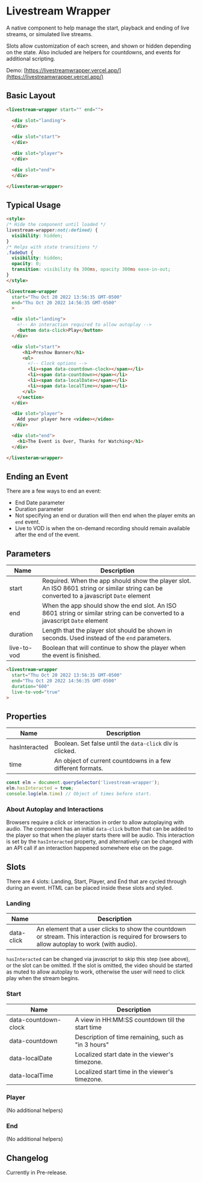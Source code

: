 # Livestream Wrapper

A native component to help manage the start, playback and ending of live streams, or simulated live streams.

Slots allow customization of each screen, and shown or hidden depending on the state.  Also included are helpers for countdowns, and events for additional scripting.

Demo:
[https://livestreamwrapper.vercel.app/](https://livestreamwrapper.vercel.app/)

## Basic Layout

```html
<livestream-wrapper start="" end="">

  <div slot="landing">
  </div>

  <div slot="start">
  </div>

  <div slot="player">
  </div>

  <div slot="end">
  </div>

</livesteram-wrapper>
```

## Typical Usage

```html
<style>
/* Hide the component until loaded */
livestream-wrapper:not(:defined) {
  visibility: hidden;
}
/* Helps with state transitions */
.fadeOut {
  visibility: hidden;
  opacity: 0;
  transition: visibility 0s 300ms, opacity 300ms ease-in-out;
}
</style>

<livestream-wrapper
  start="Thu Oct 20 2022 13:56:35 GMT-0500"
  end="Thu Oct 20 2022 14:56:35 GMT-0500"
  >

  <div slot="landing">
    <!-- An interaction required to allow autoplay -->
    <button data-click>Play</button>
  </div>

  <div slot="start">
      <h1>Preshow Banner</h1>
      <ul>
        <!-- Clock options -->
        <li><span data-countdown-clock></span></li>
        <li><span data-countdown></span></li>
        <li><span data-localDate></span></li>
        <li><span data-localTime></span></li>
      </ul>
    </section>
  </div>

  <div slot="player">
    Add your player here <video></video>
  </div>

  <div slot="end">
    <h1>The Event is Over, Thanks for Watching</h1>
  </div>

</livesteram-wrapper>
```

## Ending an Event

There are a few ways to end an event:

- End Date parameter
- Duration parameter
- Not specifying an end or duration will then end when the player emits an `end` event.
- Live to VOD is when the on-demand recording should remain available after the end of the event.

## Parameters

| Name | Description |
| - | - |
| start | Required. When the app should show the player slot.  An ISO 8601 string or similar string can be converted to a javascript `Date` element |
| end | When the app should show the end slot.  An ISO 8601 string or similar string can be converted to a javascript `Date` element |
| duration | Length that the player slot should be shown in seconds. Used instead of the `end` parameters. |
| live-to-vod | Boolean that will continue to show the player when the event is finished. |

```html
<livestream-wrapper
  start="Thu Oct 20 2022 13:56:35 GMT-0500"
  end="Thu Oct 20 2022 14:56:35 GMT-0500"
  duration="600"
  live-to-vod="true"
>
```

## Properties

| Name | Description |
| - | - |
| hasInteracted | Boolean. Set false until the `data-click` div is clicked. |
| time | An object of current countdowns in a few different formats. |

```javascript
const elm = document.querySelector('livestream-wrapper');
elm.hasInteracted = true;
console.log(elm.time) // Object of times before start.
```

### About Autoplay and Interactions

Browsers require a click or interaction in order to allow autoplaying with audio. The component has an initial `data-click` button that can be added to the player so that when the player starts there will be audio. This interaction is set by the `hasInteracted` property, and alternatively can be changed with an API call if an interaction happened somewhere else on the page.

## Slots

There are 4 slots: Landing, Start, Player, and End that are cycled through during an event. HTML can be placed inside these slots and styled.

### Landing

| Name | Description |
| - | - |
| data-click | An element that a user clicks to show the countdown or stream.  This interaction is required for browsers to allow autoplay to work (with audio). |

`hasInteracted` can be changed via javascript to skip this step (see above), or the slot can be omitted.  If the slot is omitted, the video should be started as muted to allow autoplay to work, otherwise the user will need to click play when the stream begins.

### Start

| Name | Description |
| - | - |
| data-countdown-clock | A view in HH:MM:SS countdown till the start time |
| data-countdown | Description of time remaining, such as "in 3 hours" |
| data-localDate | Localized start date in the viewer's timezone. |
| data-localTime | Localized start time in the viewer's timezone. |

### Player

(No additional helpers)

### End

(No additional helpers)

## Changelog

Currently in Pre-release.
